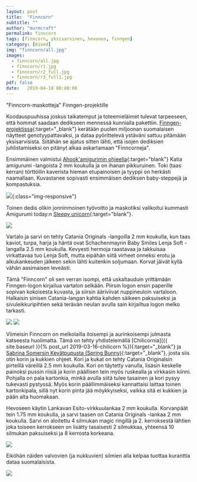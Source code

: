 ```yaml
---
layout: post
title:  "Finncorn"
subtitle: ""
author: "murmcraft"
permalink: finncorn
tags: [finncorn, yksisarvinen, hevonen, finngen]
category: [mixed]
img: "finncorn/all.jpg"
images: 
  - finncorn/all.jpg
  - finncorn/r1.jpg
  - finncorn/r2_full.jpg
  - finncorn/r3_full1.jpg
pdf: false
date:   2019-04-18 08:00:00
---
```


"Finncorn-maskotteja" Finngen-projektille

Koodauspuuhissa joskus taikatemput ja toteemieläimet tulevat tarpeeseen, että hommat saadaan dedikseen mennessä kunnialla pakettiin. [Finngen-projektissa](https://www.finngen.fi/){:target="_blank"} kerätään puolen miljoonan suomalaisen näytteet genotyypattavaksi, ja dataa pyörittelevä ystäväni sattuu pitämään yksisarvisista. Siitähän se ajatus sitten lähti, että isojen dediksien juhlistamiseksi on pitänyt alkaa askartamaan "Finncorneja". 

Ensimmäinen valmistui [Ahook'amigurimin ohjeella](https://www.ahookamigurumi.com/en/tiny-rainbow-unicorn-crochet-amigurumi-free-pattern-eng/){:target="blank"} Katia amigurumi -langoista 2 mm koukulla ja on ihanan pikkuruinen. Toki (taas kerran) törttöilin kaverista hieman etupainoisen ja tyyppi on herkästi naamallaan. Kuvastanee sopivasti ensimmäisen dediksen baby-steppejä ja kompastuksia. 

![](/img/finncorn/r1_small.jpg){:class="img-responsive"}

Toinen dedis olikin jonninmoinen työvoitto ja maskotiksi valikoitui kummasti Amigurumi today:n [Sleepy unicorn](https://amigurumi.today/unicorn-pony-crochet-pattern-free/){:target="blank"}. 

![](/img/finncorn/r2_face.jpg)

Vartalo ja sarvi on tehty Catania Originals -langoilla 2 mm koukulla, kun taas kaviot, turpa, harja ja häntä ovat Schachenmayrin Baby Smiles Lenja Soft -langalla 2.5 mm koukulla. Kevyesti hermoja raastavaa ja takkuisaa virkattavaa tuo Lenja Soft, mutta eipähän siitä virheet onneksi erotu ja alkukankeuden jälkeen sekin lähti kuitenkin soljumaan. Korvat jäivät kyllä vähän aasimaisen leveästi.

Tämä "Finncorn" oli sen verran isompi, että uskaltauduin yrittämään Finngen-logon kirjailua vartalon selkään. Piirsin logon ensin paperille sopivan kokoisesta kuvasta, ja siirsin ääriviivat nuppineuloin vartaloon. Halkaisin sinisen Catania-langan kahtia kahden säikeen paksuiseksi ja sivuleikkuripihtien sekä terävän neulan avulla sain kirjailtua logon melko tarkasti. 

![](/img/finncorn/r2_logo.jpg)
![](/img/finncorn/r2_logo_ready.jpg)

Viimeisin Finncorn on melkolailla iloisempi ja aurinkoisempi julmasta katseesta huolimatta. Tämä on tehty yhdistelemällä [Chilicornia]({{ site.baseurl }}{% post_url 2019-03-16-chilicorn %}){:target="_blank"} ja [Sabrina Somersin Kevätpupusta (Spring Bunny)](https://www.sabrinasomers.com/amigurumi/crochet-pattern-spring-bunny/){:target="_blank"}, josta siis otin korin ja kukkien ohjeet. Kori ja kukat on tehty Catania Originalsin pirteillä väreillä 2.5 mm koukulla. Kori on täytetty vanulla, lisäsin keskelle painoksi pussin riisiä ja korin päällisen tein myös ruskealla ja virkkasin kiinni. Pohjalla on pala kartonkia, minkä avulla siitä tulee tasainen ja kori pysyy tukevasti pystyssä. Myös korin päällimmäiseksi kannattaisi laittaa toinen kartonkipala, sillä nyt korin pinta jää möykkyiseksi, vaikka sitä ei kukkien ja pään alta huomakaan.

Hevoseen käytin Lankavan Esito-virkkuulankaa 2 mm koukulla. Korvanpäät tein 1.75 mm koukulla, ja sarvi taasen on Catania Originals -lankaa 2 mm koukulla. Sarvi on aloitettu 4 silmukan magic ringillä ja 2. kerroksestä lähtien joka toiseen kerrokseen on lisätty tasaisesti 2 silmukkaa, yhteensä 10 silmukan paksuiseksi ja 8 kerrosta korkeana.

![](/img/finncorn/r3_parts.jpg)

Eiköhän näiden valvovien (ja nukkuvien) silmien alla kelpaa tuottaa kuranttia dataa suomalaisista.

![](/img/finncorn/all.jpg)